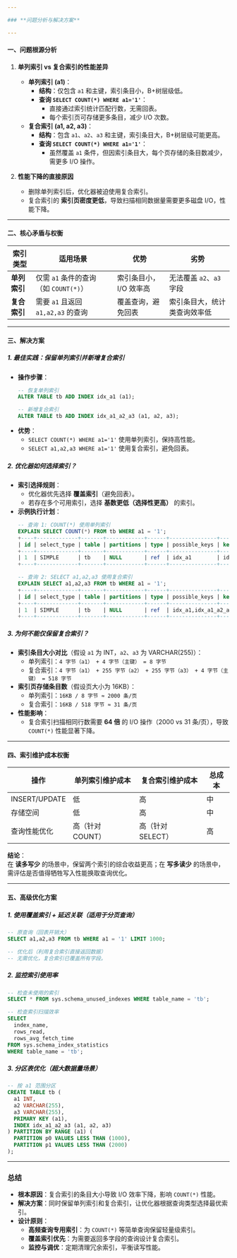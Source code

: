 ```yaml
---

### **问题分析与解决方案**

---
```


#### **一、问题根源分析**

1. **单列索引 vs 复合索引的性能差异**  
   - **单列索引 (a1)**：  
     - **结构**：仅包含 `a1` 和主键，索引条目小，B+树层级低。  
     - **查询 `SELECT COUNT(*) WHERE a1='1'`**：  
       - 直接通过索引统计匹配行数，无需回表。  
       - 每个索引页可存储更多条目，减少 I/O 次数。  
   - **复合索引 (a1, a2, a3)**：  
     - **结构**：包含 `a1`、`a2`、`a3` 和主键，索引条目大，B+树层级可能更高。  
     - **查询 `SELECT COUNT(*) WHERE a1='1'`**：  
       - 虽然覆盖 `a1` 条件，但因索引条目大，每个页存储的条目数减少，需更多 I/O 操作。  

2. **性能下降的直接原因**  
   - 删除单列索引后，优化器被迫使用复合索引。  
   - 复合索引的 **索引页密度更低**，导致扫描相同数据量需要更多磁盘 I/O，性能下降。

---

#### **二、核心矛盾与权衡**

| 索引类型       | 适用场景                                   | 优势                        | 劣势                          |
|----------------|-------------------------------------------|-----------------------------|-------------------------------|
| **单列索引**   | 仅需 `a1` 条件的查询（如 `COUNT(*)`）       | 索引条目小，I/O 效率高       | 无法覆盖 `a2`、`a3` 字段        |
| **复合索引**   | 需要 `a1` 且返回 `a1,a2,a3` 的查询         | 覆盖查询，避免回表            | 索引条目大，统计类查询效率低    |

---

#### **三、解决方案**

##### **1. 最佳实践：保留单列索引并新增复合索引**
- **操作步骤**：  
  ```sql
  -- 恢复单列索引
  ALTER TABLE tb ADD INDEX idx_a1 (a1);
  
  -- 新增复合索引
  ALTER TABLE tb ADD INDEX idx_a1_a2_a3 (a1, a2, a3);
  ```
- **优势**：  
  - `SELECT COUNT(*) WHERE a1='1'` 使用单列索引，保持高性能。  
  - `SELECT a1,a2,a3 WHERE a1='1'` 使用复合索引，避免回表。  

##### **2. 优化器如何选择索引？**
- **索引选择规则**：  
  - 优化器优先选择 **覆盖索引**（避免回表）。  
  - 若存在多个可用索引，选择 **基数更低（选择性更高）** 的索引。  
- **示例执行计划**：  
  ```sql
  -- 查询 1: COUNT(*) 使用单列索引
  EXPLAIN SELECT COUNT(*) FROM tb WHERE a1 = '1';
  +----+-------------+-------+------------+------+---------------+--------+---------+-------+------+----------+-------------+
  | id | select_type | table | partitions | type | possible_keys | key    | key_len | ref   | rows | filtered | Extra       |
  +----+-------------+-------+------------+------+---------------+--------+---------+-------+------+----------+-------------+
  | 1  | SIMPLE      | tb    | NULL       | ref  | idx_a1        | idx_a1 | 4       | const | 100  | 100.00   | Using index |
  +----+-------------+-------+------------+------+---------------+--------+---------+-------+------+----------+-------------+
  
  -- 查询 2: SELECT a1,a2,a3 使用复合索引
  EXPLAIN SELECT a1,a2,a3 FROM tb WHERE a1 = '1';
  +----+-------------+-------+------------+------+---------------+----------------+---------+-------+------+----------+-------------+
  | id | select_type | table | partitions | type | possible_keys | key            | key_len | ref   | rows | filtered | Extra       |
  +----+-------------+-------+------------+------+---------------+----------------+---------+-------+------+----------+-------------+
  | 1  | SIMPLE      | tb    | NULL       | ref  | idx_a1,idx_a1_a2_a3 | idx_a1_a2_a3 | 4       | const | 100  | 100.00   | Using index |
  +----+-------------+-------+------------+------+---------------+----------------+---------+-------+------+----------+-------------+
  ```

##### **3. 为何不能仅保留复合索引？**
- **索引条目大小对比**（假设 `a1` 为 INT，`a2`、`a3` 为 VARCHAR(255)）：  
  - 单列索引：`4 字节（a1） + 4 字节（主键） = 8 字节`  
  - 复合索引：`4 字节（a1） + 255 字节（a2） + 255 字节（a3） + 4 字节（主键） = 518 字节`  
- **索引页存储条目数**（假设页大小为 16KB）：  
  - 单列索引：`16KB / 8 字节 ≈ 2000 条/页`  
  - 复合索引：`16KB / 518 字节 ≈ 31 条/页`  
- **性能影响**：  
  - 复合索引扫描相同行数需要 **64 倍** 的 I/O 操作（2000 vs 31 条/页），导致 `COUNT(*)` 性能显著下降。

---

#### **四、索引维护成本权衡**

| 操作            | 单列索引维护成本 | 复合索引维护成本 | 总成本          |
|-----------------|------------------|------------------|-----------------|
| INSERT/UPDATE   | 低               | 高               | 中              |
| 存储空间        | 低               | 高               | 中              |
| 查询性能优化    | 高（针对 COUNT） | 高（针对 SELECT）| 高              |

**结论**：  
在 **读多写少** 的场景中，保留两个索引的综合收益更高；在 **写多读少** 的场景中，需评估是否值得牺牲写入性能换取查询优化。

---

#### **五、高级优化方案**

##### **1. 使用覆盖索引 + 延迟关联（适用于分页查询）**
```sql
-- 原查询（回表开销大）
SELECT a1,a2,a3 FROM tb WHERE a1 = '1' LIMIT 1000;

-- 优化后（利用复合索引直接返回数据）
-- 无需优化，复合索引已覆盖所有字段。
```

##### **2. 监控索引使用率**
```sql
-- 检查未使用的索引
SELECT * FROM sys.schema_unused_indexes WHERE table_name = 'tb';

-- 检查索引扫描效率
SELECT 
  index_name,
  rows_read,
  rows_avg_fetch_time 
FROM sys.schema_index_statistics 
WHERE table_name = 'tb';
```

##### **3. 分区表优化（超大数据量场景）**
```sql
-- 按 a1 范围分区
CREATE TABLE tb (
  a1 INT,
  a2 VARCHAR(255),
  a3 VARCHAR(255),
  PRIMARY KEY (a1),
  INDEX idx_a1_a2_a3 (a1, a2, a3)
) PARTITION BY RANGE (a1) (
  PARTITION p0 VALUES LESS THAN (1000),
  PARTITION p1 VALUES LESS THAN (2000)
);
```

---

### **总结**
- **根本原因**：复合索引的条目大小导致 I/O 效率下降，影响 `COUNT(*)` 性能。  
- **解决方案**：同时保留单列索引和复合索引，让优化器根据查询类型选择最优索引。  
- **设计原则**：  
  - **高频查询专用索引**：为 `COUNT(*)` 等简单查询保留轻量级索引。  
  - **覆盖索引优先**：为需要返回多字段的查询设计复合索引。  
  - **监控与调优**：定期清理冗余索引，平衡读写性能。

